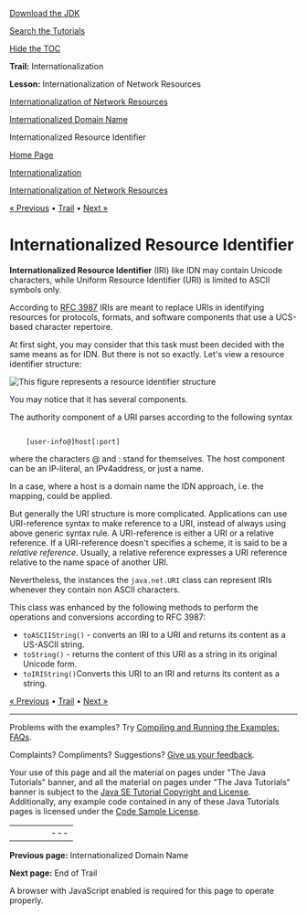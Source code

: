 [Download
the JDK](http://java.sun.com/javase/6/download.jsp)
  
[Search the
Tutorials](../../search.html)
  
[Hide the TOC](javascript:toggleLeft())

**Trail:** Internationalization
  
**Lesson:** Internationalization of Network Resources

[Internationalization of Network Resources](index.html)

[Internationalized Domain Name](idn.html)

Internationalized Resource Identifier

[Home Page](../../index.html)
>
[Internationalization](../index.html)
>
[Internationalization of Network Resources](index.html)

[« Previous](idn.html) • [Trail](../TOC.html) • [Next »](../end.html)

# Internationalized Resource Identifier

**Internationalized Resource Identifier** (IRI) like IDN may contain
Unicode characters, while Uniform Resource Identifier (URI) is limited to ASCII symbols
only.

According to
[RFC 3987](http://www.ietf.org/rfc/rfc3987.txt) IRIs are meant to replace URIs in identifying resources for
protocols, formats, and software components that use a UCS-based
character repertoire.

At first sight, you may consider that this task must been decided with the same
means as for IDN. But there is not so exactly.
Let's view a resource identifier structure:

![This figure represents a resource identifier structure](../../figures/i18n/URI_structure.gif)

You may notice that it has several components.

The authority component of a URI parses according to the following syntax

```

    [user-info@]host[:port] 

```

where the characters @ and : stand for themselves. The host component can be an
IP-literal, an IPv4address, or just a name.

In a case, where a host is a domain name the IDN approach, i.e. the mapping,
could be applied.

But generally the URI structure is more complicated. Applications can use URI-reference
syntax to make reference to a URI, instead of always using above generic syntax rule.
A URI-reference is either a URI or a relative reference.
If a URI-reference doesn't specifies a scheme, it is said to be a *relative reference*. Usually, a relative reference expresses a URI reference relative to the
name space of another URI.

Nevertheless, the instances the `java.net.URI` class can represent IRIs
whenever they contain non ASCII characters.

This class was enhanced by the following methods to perform the operations and
conversions according to RFC 3987:

* `toASCIIString()` - converts an IRI to a URI and returns its content
  as a US-ASCII string.
* `toString()` - returns the content of this URI as a string in its
  original Unicode form.
* `toIRIString()`Converts this URI to an IRI and returns its content
  as a string.

[« Previous](idn.html)
•
[Trail](../TOC.html)
•
[Next »](../end.html)

---

Problems with the examples? Try [Compiling and Running
the Examples: FAQs](../../information/run-examples.html).
  
Complaints? Compliments? Suggestions? [Give
us your feedback](http://download.oracle.com/javase/feedback.html).

Your use of this page and all the material on pages under "The Java Tutorials" banner,
and all the material on pages under "The Java Tutorials" banner is subject to the [Java SE Tutorial Copyright
and License](../../information/license.html).
Additionally, any example code contained in any of these Java
Tutorials pages is licensed under the
[Code
Sample License](http://developers.sun.com/license/berkeley_license.html).

|  |  |  |  |  |
| --- | --- | --- | --- | --- |
| |  |  | | --- | --- | | duke image | Oracle logo | | [About Oracle](http://www.oracle.com/us/corporate/index.html) | [Oracle Technology Network](http://www.oracle.com/technology/index.html) | [Terms of Service](https://www.samplecode.oracle.com/servlets/CompulsoryClickThrough?type=TermsOfService) | Copyright © 1995, 2011 Oracle and/or its affiliates. All rights reserved. |

**Previous page:** Internationalized Domain Name
  
**Next page:** End of Trail




A browser with JavaScript enabled is required for this page to operate properly.